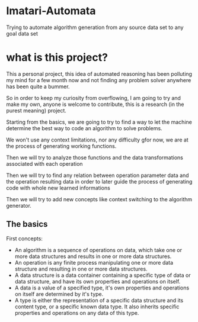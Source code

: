 # Imatari-Automata
Trying to automate algorithm generation from any source data set to any goal data set

# what is this project?

This a personal project, this idea of automated reasoning has been polluting my mind for a few month now and not finding any problem solver anywhere has been quite a bummer.

So in order to keep my curiosity from overflowing, I am going to try and make my own, anyone is welcome to contribute, this is a research (in the purest meaning) project.

Starting from the basics, we are going to try to find a way to let the machine determine the best way to code an algorithm to solve problems.

We won't use any context limitations, nor any difficulty gfor now, we are at the process of generating working functions.

Then we will try to analyze those functions and the data transformations associated with each operation

Then we will try to find any relation between operation parameter data and the operation resulting data in order to later guide the process of generating code with whole new learned informations

Then we will try to add new concepts like context switching to the algorithm generator.


## The basics

First concepts:

- An algorithm is a sequence of operations on data, which take one or more data structures and results in one or more data structures.
- An operation is any finite process manipulating one or more data structure and resulting in one or more data structures.
- A data structure is a data container containing a specific type of data or data structure, and have its own properties and operations on itself.
- A data is a value of a specified type, it's own properties and operations on itself are determined by it's type.
- A type is either the representation of a specific data structure and its content type, or a specific known data type. It also inherits specific properties and operations on any data of this type.

